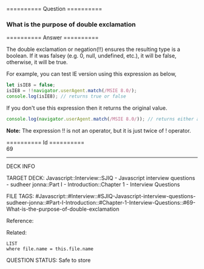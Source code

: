 ========== Question ==========  

### What is the purpose of double exclamation  

========== Answer ==========  

The double exclamation or negation(!!) ensures the resulting type is a boolean.
If it was falsey (e.g. 0, null, undefined, etc.), it will be false, otherwise,
it will be true.

For example, you can test IE version using this expression as below,

```javascript
let isIE8 = false;
isIE8 = !!navigator.userAgent.match(/MSIE 8.0/);
console.log(isIE8); // returns true or false
```

If you don't use this expression then it returns the original value.

```javascript
console.log(navigator.userAgent.match(/MSIE 8.0/)); // returns either an Array or null
```

**Note:** The expression !! is not an operator, but it is just twice of !
operator.

========== Id ==========  
69

---

DECK INFO

TARGET DECK: Javascript::Interview::SJIQ - Javascript interview questions - sudheer jonna::Part I - Introduction::Chapter 1 - Interview Questions

FILE TAGS: #Javascript::#Interview::#SJIQ-Javascript-interview-questions-sudheer-jonna::#Part-I-Introduction::#Chapter-1-Interview-Questions::#69-What-is-the-purpose-of-double-exclamation

Reference:

Related:

```dataview
LIST
where file.name = this.file.name
```

QUESTION STATUS: Safe to store
